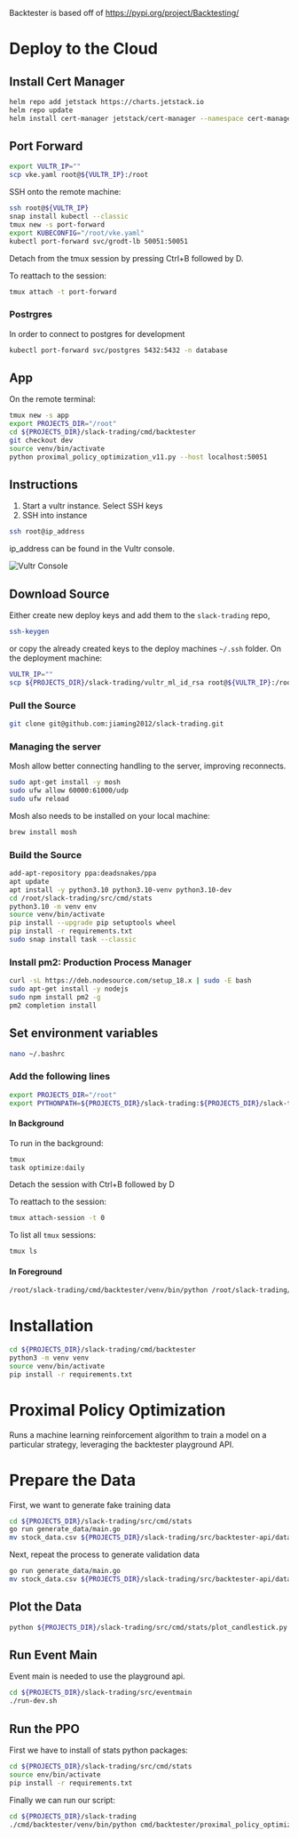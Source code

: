 Backtester is based off of https://pypi.org/project/Backtesting/

# Deploy to the Cloud

## Install Cert Manager
``` bash
helm repo add jetstack https://charts.jetstack.io
helm repo update
helm install cert-manager jetstack/cert-manager --namespace cert-manager --create-namespace --version v1.5.3 --set installCRDs=true
```

## Port Forward
``` bash
export VULTR_IP=""
scp vke.yaml root@${VULTR_IP}:/root
```

SSH onto the remote machine:
``` bash
ssh root@${VULTR_IP}
snap install kubectl --classic
tmux new -s port-forward
export KUBECONFIG="/root/vke.yaml"
kubectl port-forward svc/grodt-lb 50051:50051
```
Detach from the tmux session by pressing Ctrl+B followed by D.

To reattach to the session: 
``` bash
tmux attach -t port-forward
```

### Postrgres
In order to connect to postgres for development
``` bash
kubectl port-forward svc/postgres 5432:5432 -n database
```

## App
On the remote terminal:
``` bash
tmux new -s app
export PROJECTS_DIR="/root"
cd ${PROJECTS_DIR}/slack-trading/cmd/backtester
git checkout dev
source venv/bin/activate
python proximal_policy_optimization_v11.py --host localhost:50051
```

## Instructions
1. Start a vultr instance. Select SSH keys
2. SSH into instance
``` bash
ssh root@ip_address
```
ip_address can be found in the Vultr console.

![Vultr Console](<Screenshot 2024-11-04 at 10.00.35 AM.png>)

## Download Source
Either create new deploy keys and add them to the `slack-trading` repo, 
``` bash
ssh-keygen
```
or copy the already created keys to the deploy machines `~/.ssh` folder. On the deployment machine:
``` bash
VULTR_IP=""
scp ${PROJECTS_DIR}/slack-trading/vultr_ml_id_rsa root@${VULTR_IP}:/root/.ssh/id_rsa
```
### Pull the Source
``` bash
git clone git@github.com:jiaming2012/slack-trading.git
```

### Managing the server
Mosh allow better connecting handling to the server, improving reconnects.
``` bash
sudo apt-get install -y mosh
sudo ufw allow 60000:61000/udp
sudo ufw reload
```

Mosh also needs to be installed on your local machine:
``` bash
brew install mosh
```

### Build the Source
``` bash
add-apt-repository ppa:deadsnakes/ppa
apt update
apt install -y python3.10 python3.10-venv python3.10-dev
cd /root/slack-trading/src/cmd/stats
python3.10 -m venv env
source venv/bin/activate
pip install --upgrade pip setuptools wheel
pip install -r requirements.txt
sudo snap install task --classic
```

### Install pm2: Production Process Manager
``` bash
curl -sL https://deb.nodesource.com/setup_18.x | sudo -E bash
sudo apt-get install -y nodejs
sudo npm install pm2 -g
pm2 completion install
```

## Set environment variables
``` bash
nano ~/.bashrc
```

### Add the following lines
``` bash
export PROJECTS_DIR="/root"
export PYTHONPATH=${PROJECTS_DIR}/slack-trading:${PROJECTS_DIR}/slack-trading/src/cmd/stats:${PYTHONPATH}
```

#### In Background
To run in the background:
``` bash
tmux
task optimize:daily
```
Detach the session with Ctrl+B followed by D

To reattach to the session:
``` bash
tmux attach-session -t 0
```

To list all `tmux` sessions:
``` bash
tmux ls
```

#### In Foreground
``` bash
/root/slack-trading/cmd/backtester/venv/bin/python /root/slack-trading/cmd/backtester/proximal_policy_optimization_v3_5.py
```

# Installation
``` bash
cd ${PROJECTS_DIR}/slack-trading/cmd/backtester
python3 -m venv venv
source venv/bin/activate
pip install -r requirements.txt
```

# Proximal Policy Optimization
Runs a machine learning reinforcement algorithm to train a model on a particular strategy, leveraging the backtester playground API.

# Prepare the Data
First, we want to generate fake training data
``` bash
cd ${PROJECTS_DIR}/slack-trading/src/cmd/stats
go run generate_data/main.go
mv stock_data.csv ${PROJECTS_DIR}/slack-trading/src/backtester-api/data/training_data.csv
```

Next, repeat the process to generate validation data
``` bash
go run generate_data/main.go
mv stock_data.csv ${PROJECTS_DIR}/slack-trading/src/backtester-api/data/validation_data.csv
```

## Plot the Data
``` bash
python ${PROJECTS_DIR}/slack-trading/src/cmd/stats/plot_candlestick.py ${PROJECTS_DIR}/slack-trading/src/backtester-api/data/training_data.csv
```

## Run Event Main
Event main is needed to use the playground api.
``` bash
cd ${PROJECTS_DIR}/slack-trading/src/eventmain
./run-dev.sh
```

## Run the PPO
First we have to install of stats python packages:
``` bash
cd ${PROJECTS_DIR}/slack-trading/src/cmd/stats
source env/bin/activate
pip install -r requirements.txt
```

Finally we can run our script:
``` bash
cd ${PROJECTS_DIR}/slack-trading
./cmd/backtester/venv/bin/python cmd/backtester/proximal_policy_optimization.py
```